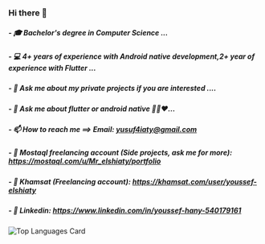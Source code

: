 ### Hi there 👋
##### - 🎓 Bachelor's degree in Computer Science ...
##### - 💻 4+ years of experience with Android native development,2+ year of experience with Flutter ...
##### - 💬 Ask me about my private projects if you are interested ....
##### - 💬 Ask me about flutter or android native 👨‍💻❤️...
##### - 📫 How to reach me ==> Email: yusuf4iaty@gmail.com
##### - 📱 Mostaql freelancing account (Side projects, ask me for more): https://mostaql.com/u/Mr_elshiaty/portfolio
##### - 📱 Khamsat (Freelancing account): https://khamsat.com/user/youssef-elshiaty
##### - 📃 Linkedin: https://www.linkedin.com/in/youssef-hany-540179161

![Top Languages Card](https://github-readme-stats.vercel.app/api/top-langs/?username=ElshiatyTube&layout=compact)

<!--
**ElshiatyTube/ElshiatyTube** is a ✨ _special_ ✨ repository because its `README.md` (this file) appears on your GitHub profile.

